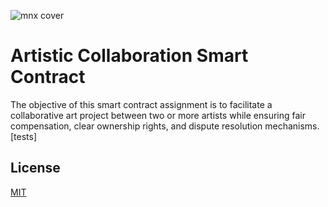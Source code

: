 ![mnx cover](https://media.licdn.com/dms/image/D563DAQGCAagNuSNUPg/image-scale_191_1128/0/1702209133763/manexus_cover?e=1711252800&v=beta&t=vm5SLHOrm3cxQ-yw8WGpFj7zVvyNN1Qm23V-Fvcw8Ck)

# Artistic Collaboration Smart Contract

The objective of this smart contract assignment is to facilitate a collaborative art project
between two or more artists while ensuring fair compensation, clear ownership rights, and
dispute resolution mechanisms. [tests]

## License

[MIT](https://choosealicense.com/licenses/mit/)

